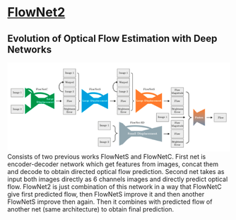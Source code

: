 # [FlowNet2](https://arxiv.org/pdf/1709.02371.pdf)
## Evolution of Optical Flow Estimation with Deep Networks

![Architecture](code/docs/flownet2.png)
Consists of two previous works FlowNetS and FlowNetC. First net is encoder-decoder network which get features from images, concat them and decode to obtain directed optical flow prediction. Second net takes as input both images directly as 6 channels images and directly predict optical flow. FlowNet2 is just combination of this network in a way that FlowNetC give first predicted flow, then FlowNetS improve it and then another FlowNetS improve then again. Then it combines with predicted flow of another net (same architecture) to obtain final prediction.